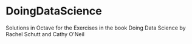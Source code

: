 DoingDataScience
================

Solutions in Octave for the Exercises in the book Doing Data Science by Rachel Schutt and Cathy O'Neil
